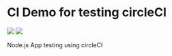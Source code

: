 # CI Demo for testing circleCI

<!-- Badge -->
<img src="https:/circleci.com/gh/lejohy/ci-demo.png?circle-token=fcceb40dc7d1b532f96dd80ecd05f4b511bfefd2">

<!-- Shield -->
<img src="https://circleci.com/gh/lejohy/ci-demo.svg?style=shield&circle-token=fcceb40dc7d1b532f96dd80ecd05f4b511bfefd2">

Node.js App testing using circleCI
